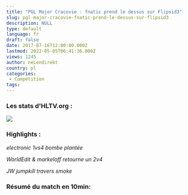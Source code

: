 ```yaml
---
title: "PGL Major Cracovie : fnatic prend le dessus sur Flipsid3"
slug: pgl-major-cracovie-fnatic-prend-le-dessus-sur-flipsid3
description: NULL
type: default
language: fr
draft: false
date: 2017-07-16T12:00:00.000Z
lastmod: 2022-05-05T06:41:36.000Z
views: 1245
author: neLendirekt
country: pl
categories:
 - Compétition
tags:
---
```

### Les stats d'HLTV.org :

_![](/storage/images/596b55a989036f3png.png)_

### Highlights :

_electronic 1vs4 bombe plantée_   

_WorldEdit & markeloff retourne un 2v4_   

_JW jumpkill travers smoke_   

### Résumé du match en 10min:
